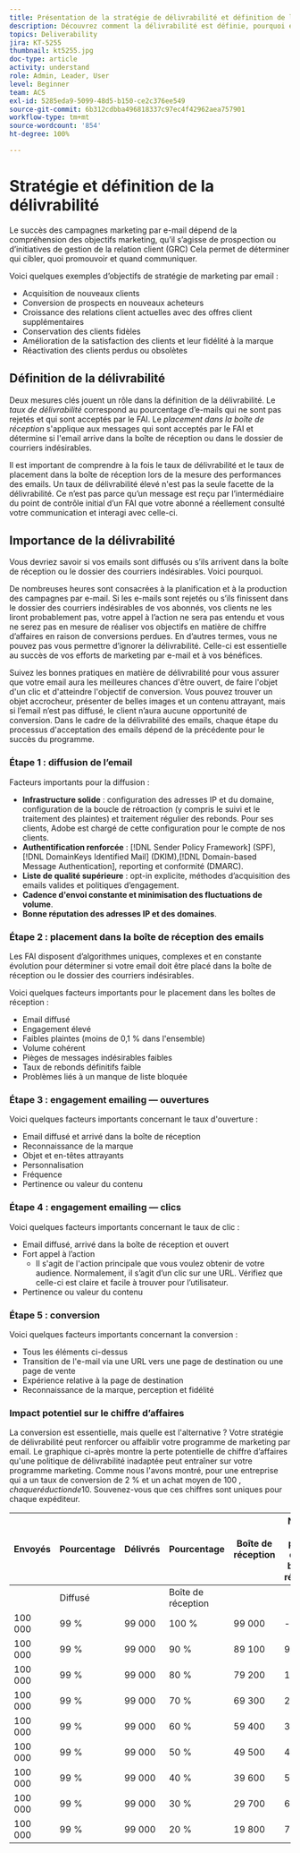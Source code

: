 ```yaml
---
title: Présentation de la stratégie de délivrabilité et définition de la délivrabilité
description: Découvrez comment la délivrabilité est définie, pourquoi elle est importante et quelles en sont les mesures clés.
topics: Deliverability
jira: KT-5255
thumbnail: kt5255.jpg
doc-type: article
activity: understand
role: Admin, Leader, User
level: Beginner
team: ACS
exl-id: 5285eda9-5099-48d5-b150-ce2c376ee549
source-git-commit: 6b312cdbba496818337c97ec4f42962aea757901
workflow-type: tm+mt
source-wordcount: '854'
ht-degree: 100%

---
```


# Stratégie et définition de la délivrabilité

Le succès des campagnes marketing par e-mail dépend de la compréhension des objectifs marketing, qu’il s’agisse de prospection ou d’initiatives de gestion de la relation client (GRC) Cela permet de déterminer qui cibler, quoi promouvoir et quand communiquer.

Voici quelques exemples d’objectifs de stratégie de marketing par email :

* Acquisition de nouveaux clients
* Conversion de prospects en nouveaux acheteurs
* Croissance des relations client actuelles avec des offres client supplémentaires
* Conservation des clients fidèles
* Amélioration de la satisfaction des clients et leur fidélité à la marque
* Réactivation des clients perdus ou obsolètes

## Définition de la délivrabilité

Deux mesures clés jouent un rôle dans la définition de la délivrabilité. Le *taux de délivrabilité* correspond au pourcentage d’e-mails qui ne sont pas rejetés et qui sont acceptés par le FAI. Le *placement dans la boîte de réception* s&#39;applique aux messages qui sont acceptés par le FAI et détermine si l&#39;email arrive dans la boîte de réception ou dans le dossier de courriers indésirables.

Il est important de comprendre à la fois le taux de délivrabilité et le taux de placement dans la boîte de réception lors de la mesure des performances des emails. Un taux de délivrabilité élevé n&#39;est pas la seule facette de la délivrabilité. Ce n’est pas parce qu’un message est reçu par l’intermédiaire du point de contrôle initial d’un FAI que votre abonné a réellement consulté votre communication et interagi avec celle-ci.

## Importance de la délivrabilité

Vous devriez savoir si vos emails sont diffusés ou s’ils arrivent dans la boîte de réception ou le dossier des courriers indésirables. Voici pourquoi.

De nombreuses heures sont consacrées à la planification et à la production des campagnes par e-mail. Si les e-mails sont rejetés ou s’ils finissent dans le dossier des courriers indésirables de vos abonnés, vos clients ne les liront probablement pas, votre appel à l’action ne sera pas entendu et vous ne serez pas en mesure de réaliser vos objectifs en matière de chiffre d’affaires en raison de conversions perdues. En d’autres termes, vous ne pouvez pas vous permettre d’ignorer la délivrabilité. Celle-ci est essentielle au succès de vos efforts de marketing par e-mail et à vos bénéfices.

Suivez les bonnes pratiques en matière de délivrabilité pour vous assurer que votre email aura les meilleures chances d&#39;être ouvert, de faire l&#39;objet d&#39;un clic et d&#39;atteindre l&#39;objectif de conversion. Vous pouvez trouver un objet accrocheur, présenter de belles images et un contenu attrayant, mais si l’email n’est pas diffusé, le client n’aura aucune opportunité de conversion. Dans le cadre de la délivrabilité des emails, chaque étape du processus d&#39;acceptation des emails dépend de la précédente pour le succès du programme.

### Étape 1 : diffusion de l’email

Facteurs importants pour la diffusion :

* **Infrastructure solide** : configuration des adresses IP et du domaine, configuration de la boucle de rétroaction (y compris le suivi et le traitement des plaintes) et traitement régulier des rebonds. Pour ses clients, Adobe est chargé de cette configuration pour le compte de nos clients.
* **Authentification renforcée** : [!DNL Sender Policy Framework] (SPF), [!DNL DomainKeys Identified Mail] (DKIM),[!DNL Domain-based Message Authentication], reporting et conformité (DMARC).
* **Liste de qualité supérieure** : opt-in explicite, méthodes d’acquisition des emails valides et politiques d’engagement.
* **Cadence d&#39;envoi constante et minimisation des fluctuations de volume**.
* **Bonne réputation des adresses IP et des domaines**.

### Étape 2 : placement dans la boîte de réception des emails

Les FAI disposent d’algorithmes uniques, complexes et en constante évolution pour déterminer si votre email doit être placé dans la boîte de réception ou le dossier des courriers indésirables.

Voici quelques facteurs importants pour le placement dans les boîtes de réception :

* Email diffusé
* Engagement élevé
* Faibles plaintes (moins de 0,1 % dans l&#39;ensemble)
* Volume cohérent
* Pièges de messages indésirables faibles
* Taux de rebonds définitifs faible
* Problèmes liés à un manque de liste bloquée

### Étape 3 : engagement emailing — ouvertures

Voici quelques facteurs importants concernant le taux d&#39;ouverture :

* Email diffusé et arrivé dans la boîte de réception
* Reconnaissance de la marque
* Objet et en-têtes attrayants
* Personnalisation
* Fréquence
* Pertinence ou valeur du contenu

### Étape 4 : engagement emailing — clics

Voici quelques facteurs importants concernant le taux de clic :

* Email diffusé, arrivé dans la boîte de réception et ouvert
* Fort appel à l’action
   * Il s&#39;agit de l&#39;action principale que vous voulez obtenir de votre audience. Normalement, il s’agit d’un clic sur une URL. Vérifiez que celle-ci est claire et facile à trouver pour l’utilisateur.
* Pertinence ou valeur du contenu

### Étape 5 : conversion

Voici quelques facteurs importants concernant la conversion :

* Tous les éléments ci-dessus
* Transition de l&#39;e-mail via une URL vers une page de destination ou une page de vente
* Expérience relative à la page de destination
* Reconnaissance de la marque, perception et fidélité

### Impact potentiel sur le chiffre d’affaires

La conversion est essentielle, mais quelle est l&#39;alternative ? Votre stratégie de délivrabilité peut renforcer ou affaiblir votre programme de marketing par email. Le graphique ci-après montre la perte potentielle de chiffre d’affaires qu&#39;une politique de délivrabilité inadaptée peut entraîner sur votre programme marketing. Comme nous l&#39;avons montré, pour une entreprise qui a un taux de conversion de 2 % et un achat moyen de 100 $, chaque réduction de 10 % du placement dans la boîte de réception équivaut à une perte de chiffre d’affaires de près de 20 000 $. Souvenez-vous que ces chiffres sont uniques pour chaque expéditeur.

| Envoyés | Pourcentage | Délivrés | Pourcentage | Boîte de réception | Nombre non présent dans la boîte de réception | Taux de conversion | Nombre de pertes | moyen | Perte de |
|------|-----------|-----------|----------|-------|---------------------|-----------------|-----------------|----------|-----------|
|      | Diffusé |           | Boîte de réception |       |                     |                 | de conversions | Achat | chiffre d’affaires |
| 100 000 | 99 % | 99 000 | 100 % | 99 000 | - | 2 % | 0 | 100 USD | USD - |
| 100 000 | 99 % | 99 000 | 90 % | 89 100 | 9,900 | 2 % | 198 | 100 USD | 19 800 USD |
| 100 000 | 99 % | 99 000 | 80 % | 79 200 | 19 800 | 2 % | 396 | 100 USD | 39 600 USD |
| 100 000 | 99 % | 99 000 | 70 % | 69 300 | 29 700 | 2 % | 594 | 100 USD | 59 400 USD |
| 100 000 | 99 % | 99 000 | 60 % | 59 400 | 39 600 | 2 % | 792 | 100 USD | 79 200 |
| 100 000 | 99 % | 99 000 | 50 % | 49 500 | 49 500 | 2 % | 990 | 100 USD | 99 000 |
| 100 000 | 99 % | 99 000 | 40 % | 39 600 | 59 400 | 2 % | 1 188 | 100 USD | 118 800 USD |
| 100 000 | 99 % | 99 000 | 30 % | 29 700 | 69 300 | 2 % | 1 386 | 100 USD | 138 600 USD |
| 100 000 | 99 % | 99 000 | 20 % | 19 800 | 79 200 | 2 % | 1 584 | 100 USD | 158 400 |
